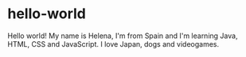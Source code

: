 # hello-world
Hello world!
My name is Helena, I'm from Spain and I'm learning Java, HTML, CSS and JavaScript.
I love Japan, dogs and videogames.  
